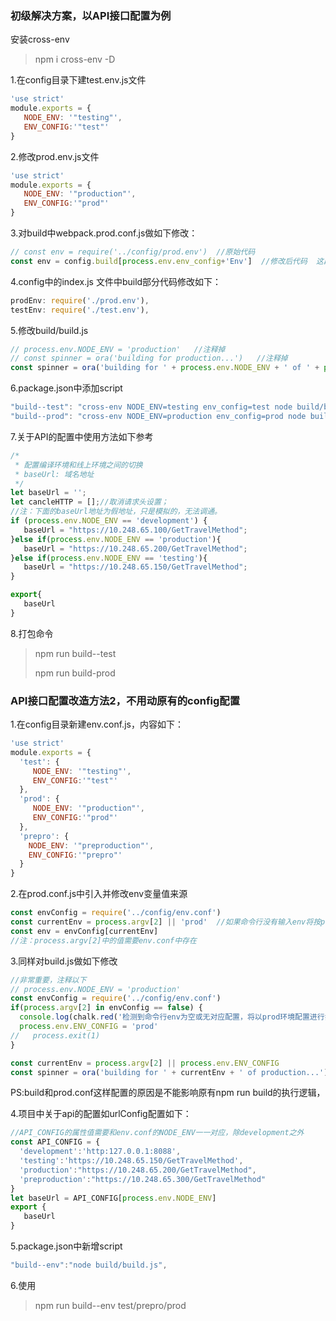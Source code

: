 ### 初级解决方案，以API接口配置为例

安装cross-env

> npm i cross-env -D

1.在config目录下建test.env.js文件

```js
'use strict'
module.exports = {
   NODE_ENV: '"testing"',
   ENV_CONFIG:'"test"'
}
```

2.修改prod.env.js文件

```js
'use strict'
module.exports = {
   NODE_ENV: '"production"',
   ENV_CONFIG:'"prod"'
}
```

3.对build中webpack.prod.conf.js做如下修改：

```js
// const env = require('../config/prod.env')  //原始代码
const env = config.build[process.env.env_config+'Env']  //修改后代码  这段配置来自于config/index.js
```

4.config中的index.js 文件中build部分代码修改如下：

```js
prodEnv: require('./prod.env'),
testEnv: require('./test.env'),
```

5.修改build/build.js

```js
// process.env.NODE_ENV = 'production'   //注释掉
// const spinner = ora('building for production...')   //注释掉
const spinner = ora('building for ' + process.env.NODE_ENV + ' of ' + process.env.env_config+ ' mode...' )   //修改后
```

6.package.json中添加script

```js
"build--test": "cross-env NODE_ENV=testing env_config=test node build/build.js",
"build--prod": "cross-env NODE_ENV=production env_config=prod node build/build.js"
```

7.关于API的配置中使用方法如下参考

```js
/*
 * 配置编译环境和线上环境之间的切换
 * baseUrl: 域名地址
 */
let baseUrl = '';
let cancleHTTP = [];//取消请求头设置；
//注：下面的baseUrl地址为假地址，只是模拟的，无法调通。
if (process.env.NODE_ENV == 'development') {
   baseUrl = "https://10.248.65.100/GetTravelMethod";
}else if(process.env.NODE_ENV == 'production'){
   baseUrl = "https://10.248.65.200/GetTravelMethod";
}else if(process.env.NODE_ENV == 'testing'){
   baseUrl = "https://10.248.65.150/GetTravelMethod";
}

export{
   baseUrl
}
```

8.打包命令

> npm run build--test
>
> npm run build-prod

### API接口配置改造方法2，不用动原有的config配置

1.在config目录新建env.conf.js，内容如下：

```js
'use strict'
module.exports = {
  'test': {
     NODE_ENV: '"testing"',
     ENV_CONFIG:'"test"'
  },
  'prod': {
     NODE_ENV: '"production"',
     ENV_CONFIG:'"prod"'
  },
  'prepro': {
    NODE_ENV: '"preproduction"',
    ENV_CONFIG:'"prepro"'
  }
}
```

2.在prod.conf.js中引入并修改env变量值来源

```js
const envConfig = require('../config/env.conf')
const currentEnv = process.argv[2] || 'prod'  //如果命令行没有输入env将按prod进行打包  
const env = envConfig[currentEnv]
//注：process.argv[2]中的值需要env.conf中存在
```

3.同样对build.js做如下修改

```js
//非常重要，注释以下
// process.env.NODE_ENV = 'production'
const envConfig = require('../config/env.conf')
if(process.argv[2] in envConfig == false) {
  console.log(chalk.red('检测到命令行env为空或无对应配置，将以prod环境配置进行打包'))
  process.env.ENV_CONFIG = 'prod'
//   process.exit(1)
}

const currentEnv = process.argv[2] || process.env.ENV_CONFIG
const spinner = ora('building for ' + currentEnv + ' of production...')
```

PS:build和prod.conf这样配置的原因是不能影响原有npm run build的执行逻辑，

4.项目中关于api的配置如urlConfig配置如下：

```js
//API_CONFIG的属性值需要和env.conf的NODE_ENV一一对应，除development之外
const API_CONFIG = {
  'development':'http:127.0.0.1:8088',
  'testing':'https://10.248.65.150/GetTravelMethod',
  'production':"https://10.248.65.200/GetTravelMethod",
  'preproduction':"https://10.248.65.300/GetTravelMethod"
}
let baseUrl = API_CONFIG[process.env.NODE_ENV]
export {
   baseUrl
}
```

5.package.json中新增script

```js
"build--env":"node build/build.js",
```

6.使用

> npm run build--env test/prepro/prod